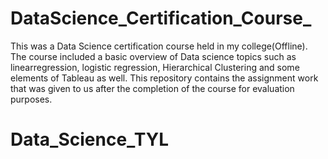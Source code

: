 # DataScience_Certification_Course_
This was a Data Science certification course held in my college(Offline). The course included a basic overview of Data science topics such as linearregression, logistic regression, Hierarchical Clustering and some elements of Tableau as well.
This repository contains the assignment work that was given to us after the completion of the course for evaluation purposes.

# Data_Science_TYL

